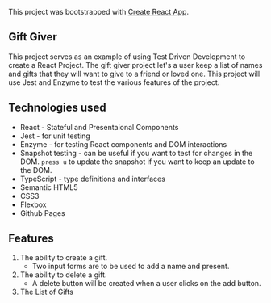 This project was bootstrapped with [Create React App](https://github.com/facebook/create-react-app).

## Gift Giver

This project serves as an example of using Test Driven Development to create a React Project. The gift giver project let's a user keep a list of names and gifts that they will want to give to a friend or loved one. This project will use Jest and Enzyme to test the various features of the project.

## Technologies used

- React - Stateful and Presentaional Components
- Jest - for unit testing
- Enzyme - for testing React components and DOM interactions
- Snapshot testing - can be useful if you want to test for changes in the DOM.
  `press u` to update the snapshot if you want to keep an update to the DOM.
- TypeScript - type definitions and interfaces
- Semantic HTML5
- CSS3
- Flexbox
- Github Pages

## Features

1.  The ability to create a gift.
    - Two input forms are to be used to add a name and present.
2.  The ability to delete a gift.
    - A delete button will be created when a user clicks on the add button.
3.  The List of Gifts
